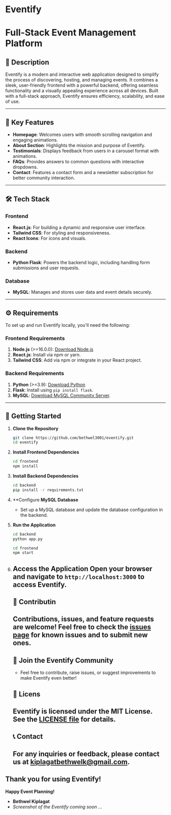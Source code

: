 # Eventify 
# Full-Stack Event Management Platform

## 📖 Description
Eventify is a modern and interactive web application designed to simplify the process of discovering, hosting, and managing events. It combines a sleek, user-friendly frontend with a powerful backend, offering seamless functionality and a visually appealing experience across all devices. Built with a full-stack approach, Eventify ensures efficiency, scalability, and ease of use.

---

## 🌟 Key Features
- **Homepage**: Welcomes users with smooth scrolling navigation and engaging animations.
- **About Section**: Highlights the mission and purpose of Eventify.
- **Testimonials**: Displays feedback from users in a carousel format with animations.
- **FAQs**: Provides answers to common questions with interactive dropdowns.
- **Contact**: Features a contact form and a newsletter subscription for better community interaction.

---

## 🛠️ Tech Stack
### **Frontend**
- **React.js**: For building a dynamic and responsive user interface.
- **Tailwind CSS**: For styling and responsiveness.
- **React Icons**: For icons and visuals.

### **Backend**
- **Python Flask**: Powers the backend logic, including handling form submissions and user requests.

### **Database**
- **MySQL**: Manages and stores user data and event details securely.

---

## ⚙️ Requirements
To set up and run Eventify locally, you'll need the following:

### **Frontend Requirements**
1. **Node.js** (>=16.0.0): [Download Node.js](https://nodejs.org/)
2. **React.js**: Install via npm or yarn.
3. **Tailwind CSS**: Add via npm or integrate in your React project.

### **Backend Requirements**
1. **Python** (>=3.9): [Download Python](https://www.python.org/downloads/)
2. **Flask**: Install using `pip install flask`.
3. **MySQL**: [Download MySQL Community Server](https://dev.mysql.com/downloads/).

---

## 🚀 Getting Started

1. **Clone the Repository**
   ```bash
   git clone https://github.com/bethwel3001/eventify.git
   cd eventify
   ```
2. **Install Frontend Dependencies**
   ```bash
   cd frontend
   npm install
   ```
3. **Install Backend Dependencies**
   ```bash
   cd backend
   pip install -r requirements.txt
   ```
4. **Configure
   **MySQL Database**
   - Set up a MySQL database and update the database configuration in the backend.
5. **Run the Application**
   ```bash
   cd backend
   python app.py
   ```
   ```bash
   cd frontend
   npm start
   ```
6. **Access the Application**
   Open your browser and navigate to `http://localhost:3000` to access Eventify.
   ---
   ## 🤝 Contributin
   Contributions, issues, and feature requests are welcome! Feel free to check the [issues page](https://github.com/bethwel3001/eventify/issues) for known issues and to submit new ones.
   ---
   ## 🎉 Join the Eventify Community
   - Feel free to contribute, raise issues, or suggest improvements to make Eventify   even better!
   ## 📜 Licens
   Eventify is licensed under the MIT License. See the [LICENSE file](https://github.com/bethwel3001/eventify/blob/main/LICENSE) for details.
   ---

   ## 📞 Contact
   For any inquiries or feedback, please 
   contact us at [kiplagatbethwelk@gmail.com](mailto:kiplagatbethwelk@gmail.com).
   ---

**Thank you for using Eventify!**
---
**Happy Event Planning!**
- **Bethwel Kiplagat**
- *Screenshot of the Eventify coming soon ...*



